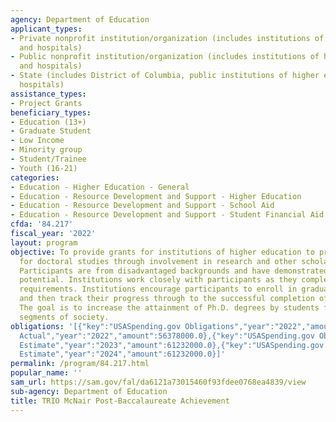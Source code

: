 ```yaml
---
agency: Department of Education
applicant_types:
- Private nonprofit institution/organization (includes institutions of higher education
  and hospitals)
- Public nonprofit institution/organization (includes institutions of higher education
  and hospitals)
- State (includes District of Columbia, public institutions of higher education and
  hospitals)
assistance_types:
- Project Grants
beneficiary_types:
- Education (13+)
- Graduate Student
- Low Income
- Minority group
- Student/Trainee
- Youth (16-21)
categories:
- Education - Higher Education - General
- Education - Resource Development and Support - Higher Education
- Education - Resource Development and Support - School Aid
- Education - Resource Development and Support - Student Financial Aid
cfda: '84.217'
fiscal_year: '2022'
layout: program
objective: To provide grants for institutions of higher education to prepare participants
  for doctoral studies through involvement in research and other scholarly activities.
  Participants are from disadvantaged backgrounds and have demonstrated strong academic
  potential. Institutions work closely with participants as they complete their undergraduate
  requirements. Institutions encourage participants to enroll in graduate programs
  and then track their progress through to the successful completion of advanced degrees.
  The goal is to increase the attainment of Ph.D. degrees by students from underrepresented
  segments of society.
obligations: '[{"key":"USASpending.gov Obligations","year":"2022","amount":56378254.0},{"key":"SAM.gov
  Actual","year":"2022","amount":56378000.0},{"key":"USASpending.gov Obligations","year":"2023","amount":4534086.0},{"key":"SAM.gov
  Estimate","year":"2023","amount":61232000.0},{"key":"USASpending.gov Obligations","year":"2024","amount":0.0},{"key":"SAM.gov
  Estimate","year":"2024","amount":61232000.0}]'
permalink: /program/84.217.html
popular_name: ''
sam_url: https://sam.gov/fal/da6121a73015460f93fdee0768ea4839/view
sub-agency: Department of Education
title: TRIO McNair Post-Baccalaureate Achievement
---
```

